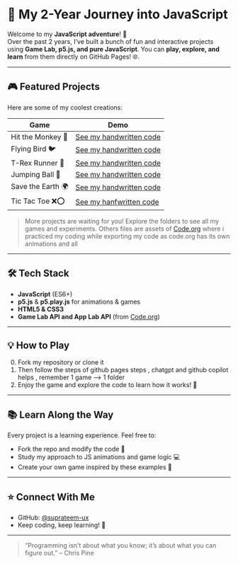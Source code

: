 # 🚀 My 2-Year Journey into JavaScript

Welcome to my **JavaScript adventure**! 🎉  
Over the past 2 years, I’ve built a bunch of fun and interactive projects using **Game Lab, p5.js, and pure JavaScript**. You can **play, explore, and learn** from them directly on GitHub Pages! 🌐. 

---

## 🎮 Featured Projects

Here are some of my coolest creations:

| Game | Demo |
|------|------|
| Hit the Monkey 🐒 | [See my handwritten code](./Hit%20the%20monkey/code.js) |
| Flying Bird 🐦 | [See my handwritten code](./Flying%20Bird/code.js) |
| T-Rex Runner 🦖 | [See my handwritten code](./T%20REX%20GAME/code.js) |
| Jumping Ball 🏀 | [See my handwritten code](./Jumping%20ball/code.js) |
| Save the Earth 🌍 | [See my handwritten code](./Save%20the%20Earth/code.js) |
| Tic Tac Toe ❌⭕ | [See my hanfwritten code](./Tic%20Tac%20Toe/code.js) |

> More projects are waiting for you! Explore the folders to see all my games and experiments. Others files are assets of [Code.org](https://code.org/) where i practiced my coding while exporting my code as code.org has its own animations and all 

---

## 🛠️ Tech Stack

- **JavaScript** (ES6+)
- **p5.js** & **p5.play.js** for animations & games
- **HTML5 & CSS3**
- **Game Lab API and App Lab API** (from [Code.org](https://code.org/))
---

## 💡 How to Play
0. Fork my repository or clone it
1. Then follow the steps of github pages steps , chatgpt and github copilot helps , remember 1 game --> 1 folder
2. Enjoy the game and explore the code to learn how it works! 🎯

---

## 📚 Learn Along the Way

Every project is a learning experience. Feel free to:

- Fork the repo and modify the code 📝  
- Study my approach to JS animations and game logic 💻  
- Create your own game inspired by these examples 🚀

---

## ⭐ Connect With Me

- GitHub: [@suprateem-ux](https://github.com/suprateem-ux)  
- Keep coding, keep learning! 💪

---

> “Programming isn’t about what you know; it’s about what you can figure out.” – Chris Pine
